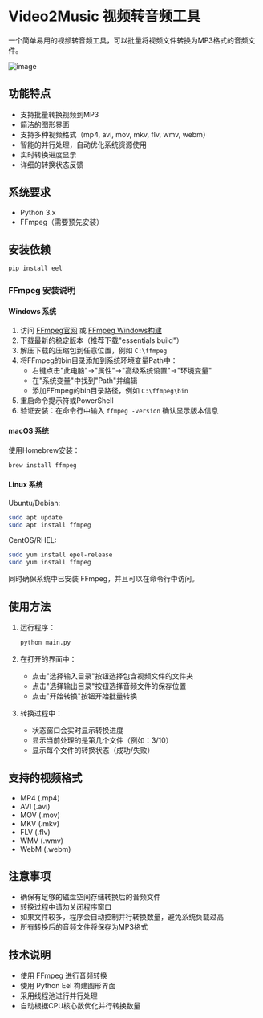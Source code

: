 # Video2Music 视频转音频工具

一个简单易用的视频转音频工具，可以批量将视频文件转换为MP3格式的音频文件。

![image](https://github.com/Wing-Li/video2music/blob/main/web/screenshot.png)


## 功能特点

- 支持批量转换视频到MP3
- 简洁的图形界面
- 支持多种视频格式（mp4, avi, mov, mkv, flv, wmv, webm）
- 智能的并行处理，自动优化系统资源使用
- 实时转换进度显示
- 详细的转换状态反馈

## 系统要求

- Python 3.x
- FFmpeg（需要预先安装）

## 安装依赖

```bash
pip install eel
```

### FFmpeg 安装说明

#### Windows 系统
1. 访问 [FFmpeg官网](https://ffmpeg.org/download.html) 或 [FFmpeg Windows构建](https://www.gyan.dev/ffmpeg/builds/)
2. 下载最新的稳定版本（推荐下载"essentials build"）
3. 解压下载的压缩包到任意位置，例如 `C:\ffmpeg`
4. 将FFmpeg的bin目录添加到系统环境变量Path中：
   - 右键点击"此电脑"→"属性"→"高级系统设置"→"环境变量"
   - 在"系统变量"中找到"Path"并编辑
   - 添加FFmpeg的bin目录路径，例如 `C:\ffmpeg\bin`
5. 重启命令提示符或PowerShell
6. 验证安装：在命令行中输入 `ffmpeg -version` 确认显示版本信息

#### macOS 系统
使用Homebrew安装：
```bash
brew install ffmpeg
```

#### Linux 系统
Ubuntu/Debian:
```bash
sudo apt update
sudo apt install ffmpeg
```

CentOS/RHEL:
```bash
sudo yum install epel-release
sudo yum install ffmpeg
```

同时确保系统中已安装 FFmpeg，并且可以在命令行中访问。

## 使用方法

1. 运行程序：
   ```bash
   python main.py
   ```

2. 在打开的界面中：
   - 点击"选择输入目录"按钮选择包含视频文件的文件夹
   - 点击"选择输出目录"按钮选择音频文件的保存位置
   - 点击"开始转换"按钮开始批量转换

3. 转换过程中：
   - 状态窗口会实时显示转换进度
   - 显示当前处理的是第几个文件（例如：3/10）
   - 显示每个文件的转换状态（成功/失败）

## 支持的视频格式

- MP4 (.mp4)
- AVI (.avi)
- MOV (.mov)
- MKV (.mkv)
- FLV (.flv)
- WMV (.wmv)
- WebM (.webm)

## 注意事项

- 确保有足够的磁盘空间存储转换后的音频文件
- 转换过程中请勿关闭程序窗口
- 如果文件较多，程序会自动控制并行转换数量，避免系统负载过高
- 所有转换后的音频文件将保存为MP3格式

## 技术说明

- 使用 FFmpeg 进行音频转换
- 使用 Python Eel 构建图形界面
- 采用线程池进行并行处理
- 自动根据CPU核心数优化并行转换数量
